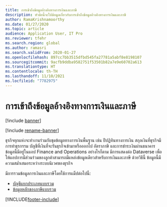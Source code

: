 ```yaml
---
title: การเข้าถึงข้อมูลอ้างอิงทางการเงินและภาษี
description: หัวข้อนี้จะให้ข้อมูลเกี่ยวกับการเข้าถึงข้อมูลอ้างอิงทางการเงินและภาษี
author: RamaKrishnamoorthy
ms.date: 01/27/2020
ms.topic: article
audience: Application User, IT Pro
ms.reviewer: tfehr
ms.search.region: global
ms.author: ramasri
ms.search.validFrom: 2020-01-27
ms.openlocfilehash: 897cc7bb3515dfbd545fa27781a5abf8e8198107
ms.sourcegitcommit: 9acfb9ddba9582751f53501b82a7e9e60702a613
ms.translationtype: HT
ms.contentlocale: th-TH
ms.lasthandoff: 11/10/2021
ms.locfileid: "7782975"
---
```

# <a name="access-to-finance-and-tax-reference-data"></a>การเข้าถึงข้อมูลอ้างอิงทางการเงินและภาษี

[!include [banner](../../includes/banner.md)]

[!include [rename-banner](~/includes/cc-data-platform-banner.md)]

ธุรกิจทุกแห่งจะทำงานร่วมกับชุดข้อมูลทางการเงินพื้นฐาน เช่น ปีปฏิทินทางการเงิน สกุลเงินที่ธุรกิจมีการทำธุรกรรม บัญชีที่เงินที่จะรันธุรกิจเข้ามาหรือออกไป อัตราภาษี และการชำระเงินผ่านธนาคาร ข้อมูลนี้มีอยู่ในแอป Finance and Operations อย่างไรก็ตาม มีการแสดงต่อ Dataverse เพื่อให้แอปการมีส่วนร่วมของลูกค้าสามารถมีแหล่งข้อมูลเดียวสำหรับการเงินและภาษี ด้วยวิธีนี้ ข้อมูลนี้มีความสม่ำเสมอระหว่างระบบนิเวศของธุรกิจ

มีการรวมข้อมูลการเงินและภาษีโดยใช้การแม็ปต่อไปนี้:

+ [บัญชีแยกประเภทแบบรวม](ledger-mapping.md)
+ [ข้อมูลหลักของภาษีแบบรวม](tax-mapping.md)

[!INCLUDE[footer-include](../../../../includes/footer-banner.md)]
